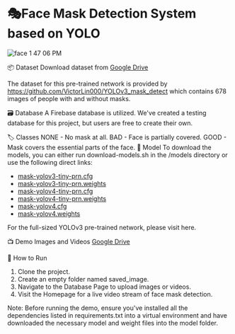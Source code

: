 # 🎭Face Mask Detection System based on YOLO
![face 1 47 06 PM](https://user-images.githubusercontent.com/69899426/142359428-77bd8e4e-3471-402c-ab63-195024d5710b.jpeg)

📦 Dataset
Download dataset from [Google Drive](https://drive.google.com/drive/folders/1aAXDTl5kMPKAHE08WKGP2PifIdc21-ZG)

The dataset for this pre-trained network is provided by https://github.com/VictorLin000/YOLOv3_mask_detect which contains 678 images of people with and without masks.


🗃️ Database
A Firebase database is utilized. We've created a testing database for this project, but users are free to create their own.

🏷️ Classes
NONE - No mask at all.
BAD - Face is partially covered.
GOOD - Mask covers the essential parts of the face.
🤖 Model
To download the models, you can either run download-models.sh in the /models directory or use the following direct links:

- [mask-yolov3-tiny-prn.cfg](https://github.com/cansik/yolo-mask-detection/releases/download/pre-trained/mask-yolov3-tiny-prn.cfg)
- [mask-yolov3-tiny-prn.weights](https://github.com/cansik/yolo-mask-detection/releases/download/pre-trained/mask-yolov3-tiny-prn.weights)
- [mask-yolov4-tiny-prn.cfg](https://github.com/cansik/yolo-mask-detection/releases/download/pre-trained/mask-yolov4-tiny.cfg)
- [mask-yolov4-tiny-prn.weights](https://github.com/cansik/yolo-mask-detection/releases/download/pre-trained/mask-yolov4-tiny.weights)
- [mask-yolov4.cfg](https://github.com/cansik/yolo-mask-detection/releases/download/pre-trained/mask-yolov4.cfg)
- [mask-yolov4.weights](https://github.com/cansik/yolo-mask-detection/releases/download/pre-trained/mask-yolov4.weights)
  
For the full-sized YOLOv3 pre-trained network, please visit here.

📺 Demo Images and Videos
[Google Drive](https://drive.google.com/drive/folders/1tbqElh98EyqO7uXSVx5wrNaKg_Tpn6QG?usp=sharing)

🔧 How to Run
1. Clone the project.
2. Create an empty folder named saved_image.
3. Navigate to the Database Page to upload images or videos.
4. Visit the Homepage for a live video stream of face mask detection.
   
Note: Before running the demo, ensure you've installed all the dependencies listed in requirements.txt into a virtual environment and have downloaded the necessary model and weight files into the model folder.

